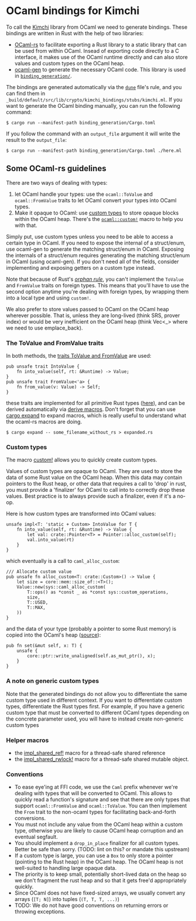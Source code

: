 # OCaml bindings for Kimchi

To call the [Kimchi](https://github.com/o1-labs/proof-systems) library from OCaml we need to generate bindings. 
These bindings are written in Rust with the help of two libraries: 

* [OCaml-rs](https://github.com/zshipko/ocaml-rs) to facilitate exporting a Rust library to a static library that can be used from within OCaml. Insead of exporting code directly to a C interface, it makes use of the OCaml runtime directly and can also store values and custom types on the OCaml heap.
* [ocaml-gen](https://github.com/o1-labs/proof-systems) to generate the necessary OCaml code. This library is used in [`binding_generation/`](./binding_generation/).

The bindings are generated automatically via the [`dune`](./dune) file's rule, and you can find them in `_build/default/src/lib/crypto/kimchi_bindings/stubs/kimchi.ml`. 
If you want to generate the OCaml binding manually, you can run the following command:

```shell
$ cargo run --manifest-path binding_generation/Cargo.toml
```

If you follow the command with an `output_file` argument it will write the result to the `output_file`:

```shell
$ cargo run --manifest-path binding_generation/Cargo.toml ./here.ml
```

## Some OCaml-rs guidelines

There are two ways of dealing with types:

1. let OCaml handle your types: use the `ocaml::ToValue` and `ocaml::FromValue` traits to let OCaml convert your types into OCaml types.
2. Make it opaque to OCaml: use [custom types](https://ocaml.org/manual/intfc.html#s:c-custom) to store opaque blocks within the OCaml heap. There's the [`ocaml::custom!`](https://docs.rs/ocaml/0.22.0/ocaml/macro.custom.html) macro to help you with that.

Simply put, use custom types unless you need to be able to access a certain type in OCaml. If you need to expose the internal of a struct/enum, use ocaml-gen to generate the matching struct/enum in OCaml. Exposing the internals of a struct/enum requires generating the matching struct/enum in OCaml (using ocaml-gen). If you don't need all of the fields, consider implementing and exposing getters on a custom type instead.

Note that because of Rust's [*orphan rule*](https://github.com/Ixrec/rust-orphan-rules), you can't implement the `ToValue` and `FromValue` traits on foreign types. This means that you'll have to use the second option anytime you're dealing with foreign types, by wrapping them into a local type and using `custom!`. 

We also prefer to store values passed to OCaml on the OCaml heap wherever possible. That is, unless they are long-lived (think SRS, prover index) or would be very inefficient on the OCaml heap (think Vec<_> where we need to use emplace_back).

### The ToValue and FromValue traits

In both methods, the [traits ToValue and FromValue](https://github.com/zshipko/ocaml-rs/blob/f300f2f382a694a6cc51dc14a9b3f849191580f0/src/value.rs#L55:L73) are used:

```rust=
pub unsafe trait IntoValue {
    fn into_value(self, rt: &Runtime) -> Value;
}
pub unsafe trait FromValue<'a> {
    fn from_value(v: Value) -> Self;
}
```

these traits are implemented for all primitive Rust types ([here](https://github.com/zshipko/ocaml-rs/blob/f300f2f382a694a6cc51dc14a9b3f849191580f0/src/conv.rs)), and can be derived automatically via [derive macros](https://docs.rs/ocaml/0.22.0/ocaml/#derives). Don't forget that you can use [cargo expand](https://github.com/dtolnay/cargo-expand) to expand macros, which is really useful to understand what the ocaml-rs macros are doing.

```
$ cargo expand -- some_filename_without_rs > expanded.rs
```

### Custom types

The macro [custom!](https://github.com/zshipko/ocaml-rs/blob/f300f2f382a694a6cc51dc14a9b3f849191580f0/src/custom.rs) allows you to quickly create custom types.

Values of custom types are opaque to OCaml. They are used to store the data of some Rust value on the OCaml heap. When this data may contain pointers to the Rust heap, or other data that requires a call to 'drop' in rust, you must provide a 'finalizer' for OCaml to call into to correctly drop these values. Best practice is to always provide such a finalizer, even if it's a no-op.

Here is how custom types are transformed into OCaml values:

```rust=
unsafe impl<T: 'static + Custom> IntoValue for T {
    fn into_value(self, rt: &Runtime) -> Value {
        let val: crate::Pointer<T> = Pointer::alloc_custom(self);
        val.into_value(rt)
    }
}
```

which eventually is a call to `caml_alloc_custom`:

```rust=
/// Allocate custom value
pub unsafe fn alloc_custom<T: crate::Custom>() -> Value {
    let size = core::mem::size_of::<T>();
    Value::new(sys::caml_alloc_custom(
        T::ops() as *const _ as *const sys::custom_operations,
        size,
        T::USED,
        T::MAX,
    ))
}
```

and the data of your type (probably a pointer to some Rust memory) is copied into the OCaml's heap ([source](https://github.com/zshipko/ocaml-rs/blob/f300f2f382a694a6cc51dc14a9b3f849191580f0/src/types.rs#L80)):

```rust=
pub fn set(&mut self, x: T) {
    unsafe {
        core::ptr::write_unaligned(self.as_mut_ptr(), x);
    }
}
```

### A note on generic custom types

Note that the generated bindings do not allow you to differentiate the same custom type used in different context. 
If you want to differentiate custom types, differentiate the Rust types first. 
For example, if you have a generic custom type that must be converted to different OCaml types depending on the concrete parameter used, you will have to instead create non-generic custom types

### Helper macros

* the [impl_shared_ref!](src/caml/shared_reference.rs) macro for a thread-safe shared reference
* the [impl_shared_rwlock!](src/caml/shared_rwlock.rs) macro for a thread-safe shared mutable object.

### Conventions

* To ease eye'ing at FFI code, we use the `Caml` prefix whenever we're dealing with types that will be converted to OCaml. This allows to quickly read a function's signature and see that there are only types that support `ocaml::FromValue` and `ocaml::ToValue`. You can then implement the `From` trait to the non-ocaml types for facilitating back-and-forth conversions.
* You must not include any value from the OCaml heap within a custom type, otherwise you are likely to cause OCaml heap corruption and an eventual segfault.
* You should implement a `drop_in_place` finalizer for all custom types. Better be safe than sorry. (TODO: lint on this? or mandate this upstream)
* If a custom type is large, you can use a `Box` to only store a pointer (pointing to the Rust heap) in the OCaml heap. The OCaml heap is not well-suited to handling large opaque data.
* The priority is to keep small, potentially short-lived data on the heap so we don't fragment the rust heap and so that it gets free'd appropriately quickly.
* Since OCaml does not have fixed-sized arrays, we usually convert any arrays (`[T; N]`) into tuples (`(T, T, T, ...)`)
* TODO: We do not have good conventions on returning errors or throwing exceptions.
